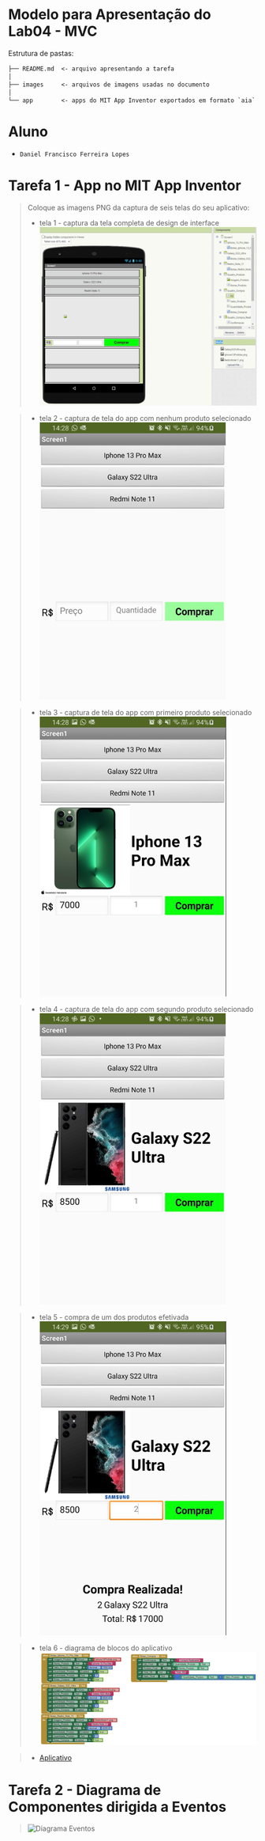 # Modelo para Apresentação do Lab04 - MVC

Estrutura de pastas:

~~~
├── README.md  <- arquivo apresentando a tarefa
│
├── images     <- arquivos de imagens usadas no documento
│
└── app        <- apps do MIT App Inventor exportados em formato `aia`
~~~

# Aluno
* `Daniel Francisco Ferreira Lopes`

# Tarefa 1 - App no MIT App Inventor

> Coloque as imagens PNG da captura de seis telas do seu aplicativo:
> * tela 1 - captura da tela completa de design de interface
![Tela 1](images/tela1.png)

> * tela 2 - captura de tela do app com nenhum produto selecionado
![Tela 2](images/tela2.png)

> * tela 3 - captura de tela do app com primeiro produto selecionado
![Tela 3](images/tela3.png)

> * tela 4 - captura de tela do app com segundo produto selecionado
![Tela 4](images/tela4.png)

> * tela 5 - compra de um dos produtos efetivada
![Tela 5](images/tela5.png)

> * tela 6 - diagrama de blocos do aplicativo
![Tela 6](images/tela6.png)

> * [Aplicativo](app/lab4.aia)

# Tarefa 2 - Diagrama de Componentes dirigida a Eventos

> ![Diagrama Eventos](images/tarefa2.png)
